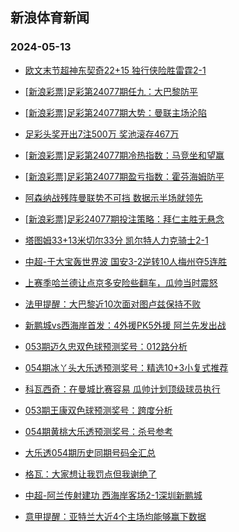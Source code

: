 ## 新浪体育新闻 
### 2024-05-13

+ [欧文末节超神东契奇22+15 独行侠险胜雷霆2-1](https://sports.sina.com.cn/basketball/nba/2024-05-12/doc-inauxiip6742351.shtml)

+ [[新浪彩票]足彩第24077期任九：大巴黎防平](https://sports.sina.com.cn/l/2024-05-12/doc-inauxprp3412641.shtml)

+ [[新浪彩票]足彩第24077期大势：曼联主场沦陷](https://sports.sina.com.cn/l/2024-05-12/doc-inauxprm6634020.shtml)

+ [足彩头奖开出7注500万 奖池滚存467万](https://sports.sina.com.cn/l/2024-05-12/doc-inauxprm6620537.shtml)

+ [[新浪彩票]足彩第24077期冷热指数：马竞坐和望赢](https://sports.sina.com.cn/l/2024-05-12/doc-inauxprp3398584.shtml)

+ [[新浪彩票]足彩第24077期盈亏指数：霍芬海姆防平](https://sports.sina.com.cn/l/2024-05-12/doc-inauxprm6637014.shtml)

+ [阿森纳战残阵曼联势不可挡 数据示半场就领先](https://sports.sina.com.cn/l/2024-05-12/doc-inauxprp3395144.shtml)

+ [[新浪彩票]足彩24077期投注策略：拜仁主胜无悬念](https://sports.sina.com.cn/l/2024-05-12/doc-inauxprm6636397.shtml)

+ [塔图姆33+13米切尔33分 凯尔特人力克骑士2-1](https://sports.sina.com.cn/basketball/nba/2024-05-12/doc-inauxtxi6521901.shtml)

+ [中超-于大宝轰世界波 国安3-2逆转10人梅州夺5连胜](https://sports.sina.com.cn/china/j/2024-05-12/doc-inauxprm6638588.shtml)

+ [上赛季哈兰德让点京多安险些翻车，瓜帅当时震怒](https://sports.sina.com.cn/g/2024-05-12/doc-inauwwtt6980804.shtml)

+ [法甲提醒：大巴黎近10次面对图卢兹保持不败](https://sports.sina.com.cn/l/2024-05-12/doc-inauxyff6404930.shtml)

+ [新鹏城vs西海岸首发：4外援PK5外援 阿兰先发出战](https://sports.sina.com.cn/china/j/2024-05-12/doc-inauyraz2855119.shtml)

+ [053期迈久忠双色球预测奖号：012路分析](https://sports.sina.com.cn/l/2024-05-12/doc-inauyepc6297121.shtml)

+ [054期冰丫头大乐透预测奖号：精选10+3小复式推荐](https://sports.sina.com.cn/l/2024-05-12/doc-inauyepc6300594.shtml)

+ [科瓦西奇：在曼城比赛容易 瓜帅计划顶级球员执行](https://sports.sina.com.cn/g/2024-05-12/doc-inauwwtt6981216.shtml)

+ [053期王康双色球预测奖号：跨度分析](https://sports.sina.com.cn/l/2024-05-12/doc-inauyepf3074189.shtml)

+ [054期黄桃大乐透预测奖号：杀号参考](https://sports.sina.com.cn/l/2024-05-12/doc-inauyepc6302055.shtml)

+ [大乐透054期历史同期号码全汇总](https://sports.sina.com.cn/l/2024-05-12/doc-inauyepf3084276.shtml)

+ [格瓦：大家想让我罚点但我谢绝了](https://sports.sina.com.cn/g/2024-05-12/doc-inauwwtt6980677.shtml)

+ [中超-阿兰传射建功 西海岸客场2-1深圳新鹏城](https://sports.sina.com.cn/china/j/2024-05-12/doc-inauyvkv5970220.shtml)

+ [意甲提醒：亚特兰大近4个主场均能够赢下数据](https://sports.sina.com.cn/l/2024-05-12/doc-inauxyff6404685.shtml)

